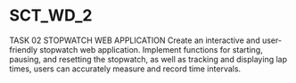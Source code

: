 # SCT_WD_2
TASK 02 STOPWATCH WEB APPLICATION Create an interactive and user-friendly stopwatch web application. Implement functions for starting, pausing, and resetting the stopwatch, as well as tracking and displaying lap times, users can accurately measure and record time intervals.
